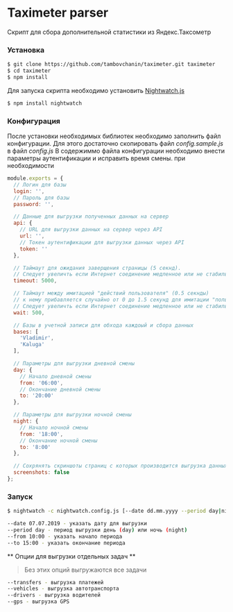 # Taximeter parser
Скрипт для сбора дополнительной статистики из Яндекс.Таксометр
### Установка

```sh
$ git clone https://github.com/tambovchanin/taximeter.git taximeter
$ cd taximeter
$ npm install
```

Для запуска скрипта необходимо установить [Nightwatch.js](http://nightwatchjs.org/)

```sh
$ npm install nightwatch
```

### Конфигурация
После установки необходимых библиотек необходимо заполнить файл конфигурации. Для этого достаточно скопировать файл *config.sample.js* в файл *config.js*
В содержиммо файла конфигурации необходимо внести параметры аутентификации и исправить время смены. при необходимости

```js
module.exports = {
  // Логин для базы
  login: '',
  // Пароль для базы
  password: '',

  // Данные для выгрузки полученных данных на сервер
  api: {
    // URL для выгрузки данных на сервер через API
    url: '',
    // Токен аутентификации для выгрузки данных через API
    token: ''
  },

  // Таймаут для ожидания заверщения страницы (5 секнд).
  // Следует увеличть если Интернет соединение медленное или не стабильное
  timeout: 5000,

  // Таймаут между имитацией "действий пользователя" (0.5 секнды)
  // к нему прибавляется случайно от 0 до 1.5 секунд для имитации "пользователя"
  // Следует увеличть если Интернет соединение медленное или не стабильное
  wait: 500,

  // Базы в учетной записи для обхода каждоый и сбора данных
  bases: [
    'Vladimir',
    'Kaluga'
  ],

  // Параметры для выгрузки дневной смены
  day: {
    // Начало дневной смены
    from: '06:00',
    // Окончание дневной смены
    to: '20:00'
  },

  // Параметры для выгрузки ночной смены
  night: {
    // Начало ночной смены
    from: '18:00',
    // Окончание ночной смены
    to: '8:00'
  },

  // Сохрянять скриншоты страниц с которых производится выгрузка данных
  screenshots: false
};
```
### Запуск

```bash
$ nightwatch -c nightwatch.config.js [--date dd.mm.yyyy --period day|night --from 10:00 --to 15:00]

--date 07.07.2019 - указать дату для выгрузки
--period day - период выгрузки день (day) или ночь (night)
--from 10:00 - указать начало периода
--to 15:00 - указать окончание периода
```
** Опции для выгрузки отдельных задач **
> Без этих опций выгружаются все задачи

```bash
--transfers - выгрузка платежей
--vehicles - выгрузка автотранспорта
--drivers - выгрузка водителей
--gps - выгрузка GPS
```
